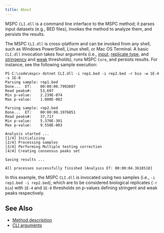 ```yaml
---
title: About
---
```


MSPC `CLI.dll` is a command line interface to the MSPC method; 
it parses input datasets (e.g., BED files), invokes the method
to analyze them, and persists the results. 

The MSPC `CLI.dll` is cross-platform and can be invoked from 
any shell, such as Windows PowerShell, Linux shell, or 
Mac OS Terminal. A basic `CLI.dll` invocation takes four 
arguments (i.e., [input](cli/args.md#input), 
[replicate type](cli/args.md#replicate-type), and
[stringency](cli/args.md#stringency-threshold) and
[weak](cli/args.md#weak-threshold) thresholds), runs 
MSPC `Core`, and persists results. 
For instance, see the following sample execution: 

```shell
PS C:\code\mspc> dotnet CLI.dll -i rep1.bed -i rep2.bed -r bio -w 1E-4 -s 1E-8
Parsing sample: rep1.bed
Done...  ET:    00:00:00.7992607
Read peaks#:    53,697
Min p-value:    2.239E-074
Max p-value:    1.000E-002

Parsing sample: rep2.bed
Done...  ET:    00:00:00.1976851
Read peaks#:    37,717
Min p-value:    5.370E-301
Max p-value:    9.550E-003

Analysis started ...
[1/4] Initializing
[2/4] Processing samples
[3/4] Performing Multiple testing correction
[4/4] Creating consensus peaks set

Saving results ...

All processes successfully finished [Analysis ET: 00:00:04.3618518]
```

In this example, the MSPC `CLI.dll` is invocated using two samples 
(i.e., `-i rep1.bed -i rep2.bed`), which are to be considered 
biological replicates (`-r bio`) with `1E-4` and `1E-8` thresholds
on p-values defining stringent and weak peaks respectively. 


## See Also

- [Method description](method/about.md)
- [CLI arguments](cli/args.md)